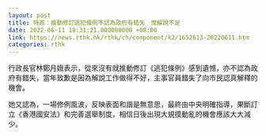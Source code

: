 ```yaml
---
layout: post
title: 特首：推動修訂逃犯條例不認為政府有錯失　惟解說不足
date: 2022-06-11 18:31:21.000000000 +08:00
link: https://news.rthk.hk/rthk/ch/component/k2/1652613-20220611.htm
categories: rthk
---
```


行政長官林鄭月娥表示，從來沒有就推動修訂《逃犯條例》感到遺憾，亦不認為政府有錯失，當年致歉是因為解說工作做得不好，主事官員錯失了向市民認真解釋的機會。

她又認為，一場修例風波，反映表面和諧是無意思，最終由中央明確指導，果斷訂立《香港國安法》和完善選舉制度，相信日後出現大規摸動亂的機會應該大大減少。
